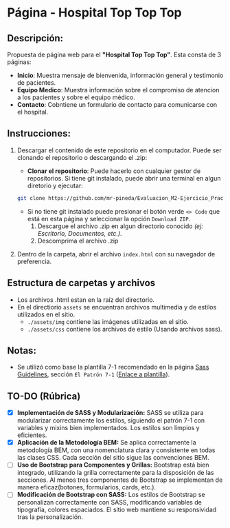 # Página - Hospital Top Top Top

## Descripción:

Propuesta de página web para el **"Hospital Top Top Top"**. Esta consta de 3 páginas:

- **Inicio**: Muestra mensaje de bienvenida, información general y testimonio de pacientes.
- **Equipo Medico**: Muestra información sobre el compromiso de atencion a los pacientes y sobre el equipo médico.
- **Contacto**: Cobntiene un formulario de contacto para comunicarse con el hospital.

## Instrucciones:

1. Descargar el contenido de este repositorio en el computador. Puede ser clonando el repositorio o descargando el .zip:

   - **Clonar el repositorio**: Puede hacerlo con cualquier gestor de repositorios. Si tiene git instalado, puede abrir una terminal en algun diretorio y ejecutar:

   ```bash
   git clone https://github.com/mr-pineda/Evaluacion_M2-Ejercicio_Practico_2
   ```

   - Si no tiene git instalado puede presionar el botón verde `<> Code` que está en esta página y seleccionar la opción `Download ZIP`.
     1. Descargue el archivo .zip en algun directorio conocido _(ej: Escritorio, Documentos, etc.)_.
     2. Descomprima el archivo .zip

2. Dentro de la carpeta, abrir el archivo `index.html` con su navegador de preferencia.

## Estructura de carpetas y archivos

- Los archivos .html estan en la raíz del directorio.
- En el directiorio `assets` se encuentran archivos multimedia y de estilos utilizados en el sitio.
  - `./assets/img` contiene las imágenes utilizadas en el sitio.
  - `./assets/css` contiene los archivos de estilo (Usando archivos sass).

## Notas:

- Se utilizó como base la plantilla 7-1 recomendado en la página [Sass Guidelines](https://sass-guidelin.es/es/#arquitectura), sección `El Patrón 7-1` ([Enlace a plantilla](https://github.com/KittyGiraudel/sass-boilerplate)).

## TO-DO (Rúbrica)

- [x] **Implementación de SASS y Modularización:** SASS se utiliza para modularizar correctamente los estilos, siguiendo el patrón 7-1 con variables y mixins bien implementados. Los estilos son limpios y eficientes.
- [x] **Aplicación de la Metodología BEM:** Se aplica correctamente la metodología BEM, con una nomenclatura clara y consistente en todas las clases CSS. Cada sección del sitio sigue las convenciones BEM.
- [ ] **Uso de Bootstrap para Componentes y Grillas:** Bootstrap está bien integrado, utilizando la grilla correctamente para la disposición de las secciones. Al menos tres componentes de Bootstrap se implementan de manera eficaz(botones, formularios, cards, etc.).
- [ ] **Modificación de Bootstrap con SASS:** Los estilos de Bootstrap se personalizan correctamente con SASS, modificando variables de tipografía, colores espaciados. El sitio web mantiene su responsividad tras la personalización.

